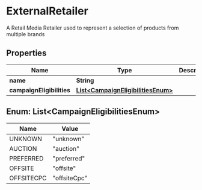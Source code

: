 

# ExternalRetailer

A Retail Media Retailer used to represent a selection of products from multiple brands

## Properties

| Name | Type | Description | Notes |
|------------ | ------------- | ------------- | -------------|
|**name** | **String** |  |  |
|**campaignEligibilities** | [**List&lt;CampaignEligibilitiesEnum&gt;**](#List&lt;CampaignEligibilitiesEnum&gt;) |  |  [optional] |



## Enum: List&lt;CampaignEligibilitiesEnum&gt;

| Name | Value |
|---- | -----|
| UNKNOWN | &quot;unknown&quot; |
| AUCTION | &quot;auction&quot; |
| PREFERRED | &quot;preferred&quot; |
| OFFSITE | &quot;offsite&quot; |
| OFFSITECPC | &quot;offsiteCpc&quot; |



